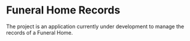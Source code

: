 Funeral Home Records
==================

The project is an application currently under development to manage the records of a Funeral Home. 

